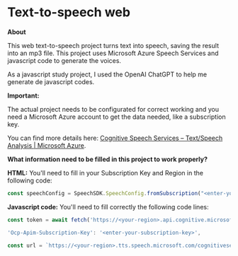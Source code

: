 # Text-to-speech web

**About**

This web text-to-speech project turns text into speech, saving the result into an mp3 file. This project uses Microsoft Azure Speech Services and javascript code to generate the voices.

As a javascript study project, I used the OpenAI ChatGPT to help me generate de javascript codes.

**Important:**

The actual project needs to be configurated for correct working and you need a Microsoft Azure account to get the data needed, like a subscription key.

You can find more details here: [Cognitive Speech Services – Text/Speech Analysis | Microsoft Azure](https://azure.microsoft.com/en-us/products/cognitive-services/speech-services/).

**What information need to be filled in this project to work properly?**

**HTML:** You'll need to fill in your Subscription Key and Region in the following code:

```javascript
const speechConfig = SpeechSDK.SpeechConfig.fromSubscription("<enter-your-subscription-key>", "enter-your-region");
```

**Javascript code:** You'll need to fill correctly the following code lines:

```javascript
const token = await fetch('https://<your-region>.api.cognitive.microsoft.com/sts/v1.0/issuetoken', {}
```

```javascript
'Ocp-Apim-Subscription-Key': '<enter-your-subscription-key>',
```

```javascript
const url = `https://<your-region>.tts.speech.microsoft.com/cognitiveservices/v1?language=${voice}&voice=${voice}`;
```

